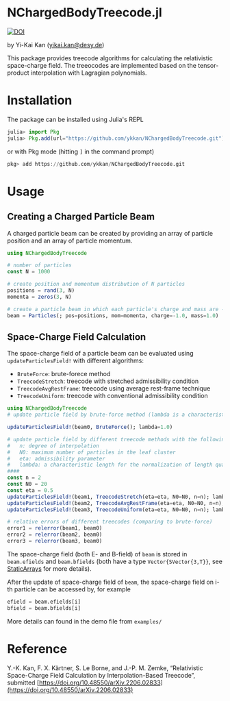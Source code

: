 # NChargedBodyTreecode.jl

[![DOI](https://zenodo.org/badge/DOI/10.5281/zenodo.6464509.svg)](https://doi.org/10.5281/zenodo.6464509)

by Yi-Kai Kan (<yikai.kan@desy.de>)

This package provides treecode algorithms for calculating the relativistic space-charge field. The treeocodes are implemented based on the tensor-product interpolation with Lagragian polynomials.

# Installation
The package can be installed using Julia's REPL
```julia
julia> import Pkg
julia> Pkg.add(url="https://github.com/ykkan/NChargedBodyTreecode.git")
```
or with Pkg mode (hitting `]` in the command prompt)
```julia
pkg> add https://github.com/ykkan/NChargedBodyTreecode.git
```

# Usage
## Creating a Charged Particle Beam
A charged particle beam can be created by providing an array of particle position and an array of particle momentum.
``` julia
using NChargedBodyTreecode

# number of particles
const N = 1000    

# create position and momentum distribution of N particles
positions = rand(3, N)
momenta = zeros(3, N)

# create a particle beam in which each particle's charge and mass are -1 and 1 
beam = Particles(; pos=positions, mom=momenta, charge=-1.0, mass=1.0) 
```

## Space-Charge Field Calculation
The space-charge field of a particle beam can be evaluated using `updateParticlesField!` with different algorithms:
* `BruteForce`: brute-forece method
* `TreecodeStretch`: treecode with stretched admissibility condition
* `TreecodeAvgRestFrame`: treecode using average rest-frame technique
* `TreecodeUniform`: treecode with conventional admissibility condition 
``` julia
using NChargedBodyTreecode
# update particle field by brute-force method (lambda is a characteristic length for the normalization of length quantity)

updateParticlesField!(beam0, BruteForce(); lambda=1.0)

# update particle field by different treecode methods with the following parameters: 
#   n: degree of interpolation
#   N0: maximum number of particles in the leaf cluster
#   eta: admissibility parameter 
#   lambda: a characteristic length for the normalization of length quantity
####
const n = 2 
const N0 = 20  
const eta = 0.5
updateParticlesField!(beam1, TreecodeStretch(eta=eta, N0=N0, n=n); lambda=1.0)
updateParticlesField!(beam2, TreecodeAvgRestFrame(eta=eta, N0=N0, n=n); lambda=1.0)
updateParticlesField!(beam3, TreecodeUniform(eta=eta, N0=N0, n=n); lambda=1.0)

# relative errors of different treecodes (comparing to brute-force)
error1 = relerror(beam1, beam0) 
error2 = relerror(beam2, beam0)
error3 = relerror(beam3, beam0)
```
The space-charge field (both E- and B-field) of `beam` is stored in `beam.efields` and `beam.bfields` (both have a type `Vector{SVector{3,T}}`, see [StaticArrays](https://github.com/JuliaArrays/StaticArrays.jl) for more details).

After the update of space-charge field of `beam`, the space-charge field on i-th particle can be accessed by, for example
```julia
efield = beam.efields[i]
bfield = beam.bfields[i]
```

 More details can found in the demo file from `examples/`

 # Reference
 Y.-K. Kan, F. X. Kärtner, S. Le Borne, and J.-P. M. Zemke, “Relativistic Space-Charge Field Calculation by Interpolation-Based Treecode”, submitted
   [https://doi.org/10.48550/arXiv.2206.02833](https://doi.org/10.48550/arXiv.2206.02833)
  
